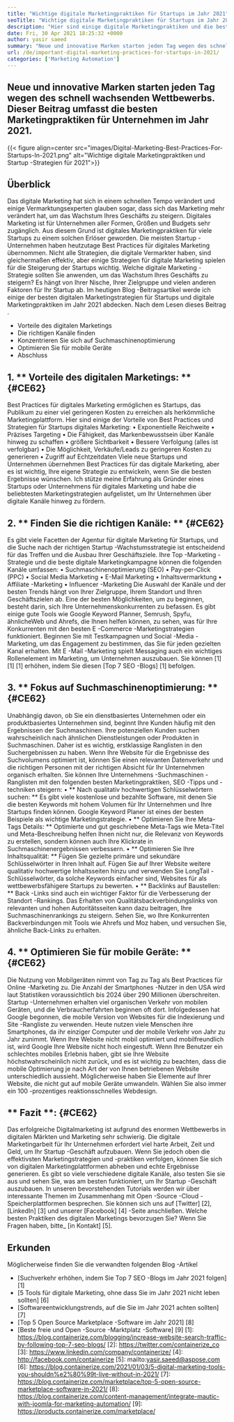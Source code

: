 ```yaml
---
title: "Wichtige digitale Marketingpraktiken für Startups im Jahr 2021" 
seoTitle: "Wichtige digitale Marketingpraktiken für Startups im Jahr 2021" 
description: "Hier sind einige digitale Marketingpraktiken und die besten digitalen Marketingstrategien für Startups und Geschäftstrends, die wir im Jahr 2021 sehen werden." 
date: Fri, 30 Apr 2021 18:25:32 +0000
author: yasir saeed
summary: "Neue und innovative Marken starten jeden Tag wegen des schnell wachsenden Wettbewerbs. Dieser Beitrag umfasst die besten Marketingpraktiken für Unternehmen im Jahr 2021." 
url: /de/important-digital-marketing-practices-for-startups-in-2021/
categories: ['Marketing Automation']
---
```


## Neue und innovative Marken starten jeden Tag wegen des schnell wachsenden Wettbewerbs. Dieser Beitrag umfasst die besten Marketingpraktiken für Unternehmen im Jahr 2021.

{{< figure align=center src="images/Digital-Marketing-Best-Practices-For-Startups-In-2021.png" alt="Wichtige digitale Marketingpraktiken und Startup -Strategien für 2021">}}


## **Überblick**
Das digitale Marketing hat sich in einem schnellen Tempo verändert und einige Vermarktungsexperten glauben sogar, dass sich das Marketing mehr verändert hat, um das Wachstum Ihres Geschäfts zu steigern. Digitales Marketing ist für Unternehmen aller Formen, Größen und Budgets sehr zugänglich. Aus diesem Grund ist digitales Marketingpraktiken für viele Startups zu einem solchen Erlöser geworden.
Die meisten Startup -Unternehmen haben heutzutage Best Practices für digitales Marketing übernommen. Nicht alle Strategien, die digitale Vermarkter haben, sind gleichermaßen effektiv, aber einige Strategien für digitale Marketing spielen für die Steigerung der Startups wichtig. Welche digitale Marketing -Strategie sollten Sie anwenden, um das Wachstum Ihres Geschäfts zu steigern? Es hängt von Ihrer Nische, Ihrer Zielgruppe und vielen anderen Faktoren für Ihr Startup ab.
Im heutigen Blog -Beitragsartikel werde ich einige der besten digitalen Marketingstrategien für Startups und digitale Marketingpraktiken im Jahr 2021 abdecken. Nach dem Lesen dieses Beitrag .
  * Vorteile des digitalen Marketings
  * Die richtigen Kanäle finden
  * Konzentrieren Sie sich auf Suchmaschinenoptimierung
  * Optimieren Sie für mobile Geräte
  * Abschluss

## 1. ** Vorteile des digitalen Marketings: ** {#CE62}
Best Practices für digitales Marketing ermöglichen es Startups, das Publikum zu einer viel geringeren Kosten zu erreichen als herkömmliche Marketingplattform. Hier sind einige der Vorteile von Best Practices und Strategien für Startups digitales Marketing:
• Exponentielle Reichweite
• Präzises Targeting
• Die Fähigkeit, das Markenbewusstsein über Kanäle hinweg zu schaffen
• größere Sichtbarkeit
• Bessere Verfolgung (alles ist verfolgbar)
• Die Möglichkeit, Verkäufe/Leads zu geringeren Kosten zu generieren
• Zugriff auf Echtzeitdaten
Viele neue Startups und Unternehmen übernehmen Best Practices für das digitale Marketing, aber es ist wichtig, Ihre eigene Strategie zu entwickeln, wenn Sie die besten Ergebnisse wünschen. Ich stütze meine Erfahrung als Gründer eines Startups oder Unternehmens für digitales Marketing und habe die beliebtesten Marketingstrategien aufgelistet, um Ihr Unternehmen über digitale Kanäle hinweg zu fördern.

## 2. ** Finden Sie die richtigen Kanäle: ** {#CE62}
Es gibt viele Facetten der Agentur für digitale Marketing für Startups, und die Suche nach der richtigen Startup -Wachstumsstrategie ist entscheidend für das Treffen und die Ausbau Ihrer Geschäftsziele. Ihre Top -Marketing -Strategie und die beste digitale Marketingkampagne können die folgenden Kanäle umfassen:
• Suchmaschinenoptimierung (SEO)
• Pay-per-Click (PPC)
• Social Media Marketing
• E-Mail Marketing
• Inhaltsvermarktung
• Affiliate -Marketing
• Influencer -Marketing
Die Auswahl der Kanäle und der besten Trends hängt von Ihrer Zielgruppe, Ihrem Standort und Ihren Geschäftszielen ab.
Eine der besten Möglichkeiten, um zu beginnen, besteht darin, sich Ihre Unternehmenskonkurrenten zu befassen. Es gibt einige gute Tools wie Google Keyword Planner, Semrush, Spyfu, ähnlicheWeb und Ahrefs, die Ihnen helfen können, zu sehen, was für Ihre Konkurrenten mit den besten E -Commerce -Marketingstrategien funktioniert. Beginnen Sie mit Testkampagnen und Social -Media -Marketing, um das Engagement zu bestimmen, das Sie für jeden gezielten Kanal erhalten. Mit E -Mail -Marketing spielt Messaging auch ein wichtiges Rollenelement im Marketing, um Unternehmen auszubauen. Sie können [1] [1] [1] erhöhen, indem Sie diesen [Top 7 SEO -Blogs] [1] befolgen.

## 3. ** Fokus auf Suchmaschinenoptimierung: ** {#CE62}
Unabhängig davon, ob Sie ein dienstbasiertes Unternehmen oder ein produktbasiertes Unternehmen sind, beginnt Ihre Kunden häufig mit den Ergebnissen der Suchmaschinen. Ihre potenziellen Kunden suchen wahrscheinlich nach ähnlichen Dienstleistungen oder Produkten in Suchmaschinen. Daher ist es wichtig, erstklassige Ranglisten in den Suchergebnissen zu haben. Wenn Ihre Website für die Ergebnisse des Suchvolumens optimiert ist, können Sie einen relevanten Datenverkehr und die richtigen Personen mit der richtigen Absicht für Ihr Unternehmen organisch erhalten.
Sie können Ihre Unternehmens -Suchmaschinen -Ranglisten mit den folgenden besten Marketingpraktiken, SEO -Tipps und -techniken steigern:
• ** Nach qualitativ hochwertigen Schlüsselwörtern suchen: ** Es gibt viele kostenlose und bezahlte Software, mit denen Sie die besten Keywords mit hohem Volumen für Ihr Unternehmen und Ihre Startups finden können. Google Keyword Planer ist eines der besten Beispiele als wichtige Marketingstrategie.
• ** Optimieren Sie Ihre Meta-Tags Details: ** Optimierte und gut geschriebene Meta-Tags wie Meta-Titel und Meta-Beschreibung helfen Ihnen nicht nur, die Relevanz von Keywords zu erstellen, sondern können auch Ihre Klickrate in Suchmaschinenergebnissen verbessern.
• ** Optimieren Sie Ihre Inhaltsqualität: ** Fügen Sie gezielte primäre und sekundäre Schlüsselwörter in Ihren Inhalt auf. Fügen Sie auf Ihrer Website weitere qualitativ hochwertige Inhaltsseiten hinzu und verwenden Sie LongTail -Schlüsselwörter, da solche Keywords einfacher sind, Websites für als wettbewerbsfähigere Startups zu bewerten.
• ** Backlinks auf Baustellen: ** Back -Links sind auch ein wichtiger Faktor für die Verbesserung der Standort -Rankings. Das Erhalten von Qualitätsbackverbindungslinks von relevanten und hohen Autoritätsseiten kann dazu beitragen, Ihre Suchmaschinenrankings zu steigern. Sehen Sie, wo Ihre Konkurrenten Backverbindungen mit Tools wie Ahrefs und Moz haben, und versuchen Sie, ähnliche Back-Links zu erhalten.

## 4. ** Optimieren Sie für mobile Geräte: ** {#CE62}
Die Nutzung von Mobilgeräten nimmt von Tag zu Tag als Best Practices für Online -Marketing zu. Die Anzahl der Smartphones -Nutzer in den USA wird laut Statistiken voraussichtlich bis 2024 über 290 Millionen überschreiten. Startup -Unternehmen erhalten viel organischen Verkehr von mobilen Geräten, und die Verbraucherfahrten beginnen oft dort. Infolgedessen hat Google begonnen, die mobile Version von Websites für die Indexierung und Site -Rangliste zu verwenden.
Heute nutzen viele Menschen ihre Smartphones, da ihr einziger Computer und der mobile Verkehr von Jahr zu Jahr zunimmt. Wenn Ihre Website nicht mobil optimiert und mobilfreundlich ist, wird Google Ihre Website nicht hoch eingestuft. Wenn Ihre Benutzer ein schlechtes mobiles Erlebnis haben, gibt sie Ihre Website höchstwahrscheinlich nicht zurück, und es ist wichtig zu beachten, dass die mobile Optimierung je nach Art der von Ihnen betriebenen Website unterschiedlich aussieht. Möglicherweise haben Sie Elemente auf Ihrer Website, die nicht gut auf mobile Geräte umwandeln. Wählen Sie also immer ein 100 -prozentiges reaktionsschnelles Webdesign.

## ** Fazit **: {#CE62}
Das erfolgreiche Digitalmarketing ist aufgrund des enormen Wettbewerbs in digitalen Märkten und Marketing sehr schwierig. Die digitale Marketingarbeit für Ihr Unternehmen erfordert viel harte Arbeit, Zeit und Geld, um Ihr Startup -Geschäft aufzubauen. Wenn Sie jedoch oben die effektivsten Marketingstrategien und -praktiken verfolgen, können Sie sich von digitalen Marketingplattformen abheben und echte Ergebnisse generieren. Es gibt so viele verschiedene digitale Kanäle, also testen Sie sie aus und sehen Sie, was am besten funktioniert, um Ihr Startup -Geschäft auszubauen. In unseren bevorstehenden Tutorials werden wir über interessante Themen im Zusammenhang mit Open -Source -Cloud -Speicherplattformen besprechen.
Sie können sich uns auf [Twitter] [2], [LinkedIn] [3] und unserer [Facebook] [4] -Seite anschließen. Welche besten Praktiken des digitalen Marketings bevorzugen Sie? Wenn Sie Fragen haben, bitte_ [in Kontakt] [5].

## Erkunden
Möglicherweise finden Sie die verwandten folgenden Blog -Artikel
  * [Suchverkehr erhöhen, indem Sie Top 7 SEO -Blogs im Jahr 2021 folgen] [1]
  * [5 Tools für digitale Marketing, ohne dass Sie im Jahr 2021 nicht leben sollten] [6]
  * [Softwareentwicklungstrends, auf die Sie im Jahr 2021 achten sollten] [7]
  * [Top 5 Open Source Marketplace -Software im Jahr 2021] [8]
  * [Beste freie und Open -Source -Marktplatz -Software] [9]
[1]: https://blog.containerize.com/blogging/increase-website-search-traffic-by-following-top-7-seo-blogs/
[2]: https://twitter.com/containerize_co
[3]: https://www.linkedin.com/company/containerize/
[4]: http://facebook.com/containerize
[5]: mailto:yasir.saeed@aspose.com
[6]: https://blog.containerize.com/2021/01/03/5-digital-marketing-tools-you-shouldn%e2%80%99t-live-without-in-2021/
[7]: https://blog.containerize.com/marketplace/top-5-open-source-marketplace-software-in-2021/
[8]: https://blog.containerize.com/content-management/integrate-mautic-with-joomla-for-marketing-automation/
[9]: https://products.containerize.com/marketplace/
